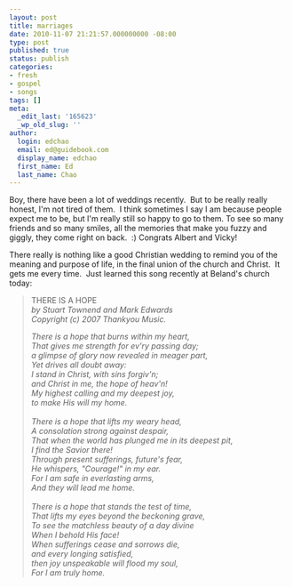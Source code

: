 ```yaml
---
layout: post
title: marriages
date: 2010-11-07 21:21:57.000000000 -08:00
type: post
published: true
status: publish
categories:
- fresh
- gospel
- songs
tags: []
meta:
  _edit_last: '165623'
  _wp_old_slug: ''
author:
  login: edchao
  email: ed@guidebook.com
  display_name: edchao
  first_name: Ed
  last_name: Chao
---
```

<p>Boy, there have been a lot of weddings recently.  But to be really really honest, I'm not tired of them.  I think sometimes I say I am because people expect me to be, but I'm really still so happy to go to them. To see so many friends and so many smiles, all the memories that make you fuzzy and giggly, they come right on back.  :) Congrats Albert and Vicky!</p>
<p>There really is nothing like a good Christian wedding to remind you of the meaning and purpose of life, in the final union of the church and Christ.  It gets me every time.  Just learned this song recently at Beland's church today:</p>
<blockquote><p>THERE IS A HOPE<br />
<em>by Stuart Townend and Mark Edwards</em><br />
<em>Copyright (c) 2007 Thankyou Music.</em></p>
<p><em>There is a hope that burns within my heart,</em><br />
<em>That gives me strength for ev'ry passing day;</em><br />
<em>a glimpse of glory now revealed in meager part,</em><br />
<em>Yet drives all doubt away:</em><br />
<em>I stand in Christ, with sins forgiv'n;</em><br />
<em>and Christ in me, the hope of heav'n!</em><br />
<em>My highest calling and my deepest joy,</em><br />
<em>to make His will my home.</em><br />
<em> </em><br />
<em>There is a hope that lifts my weary head,</em><br />
<em>A consolation strong against despair,</em><br />
<em>That when the world has plunged me in its deepest pit,</em><br />
<em>I find the Savior there!</em><br />
<em>Through present sufferings, future's fear,</em><br />
<em>He whispers, "Courage!" in my ear.</em><br />
<em>For I am safe in everlasting arms,</em><br />
<em>And they will lead me home.</em><br />
<em></em><br />
<em>There is a hope that stands the test of time,</em><br />
<em>That lifts my eyes beyond the beckoning grave,</em><br />
<em>To see the matchless beauty of a day divine</em><br />
<em>When I behold His face!</em><br />
<em>When sufferings cease and sorrows die,</em><br />
<em>and every longing satisfied,</em><br />
<em>then joy unspeakable will flood my soul,</em><br />
<em>For I am truly home.</em></p></blockquote>
